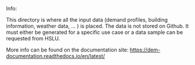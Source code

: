 Info:

This directory is where all the input data (demand profiles, building information, weather data, ... ) is placed. The data is not stored on Github. It must either be generated for a specific use case or a data sample can be requested from HSLU.

More info can be found on the documentation site: https://dem-documentation.readthedocs.io/en/latest/